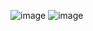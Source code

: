 

![image](https://github.com/AlmirRamos/GatoFlix/assets/148845582/0323fb8e-657d-44e2-942e-b7f3540b9046)
![image](https://github.com/AlmirRamos/GatoFlix/assets/148845582/66e9a5e9-195e-44e3-915f-1e8e37bce9c2)
